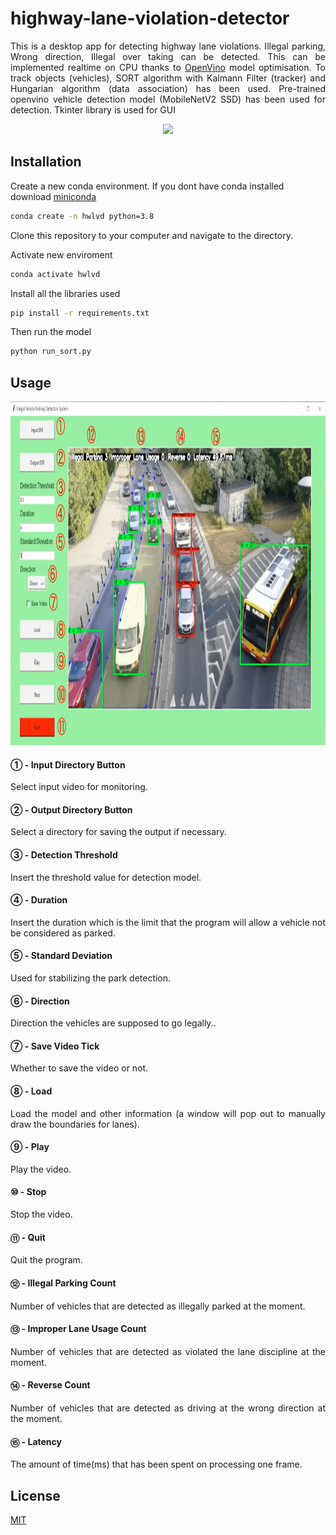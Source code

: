 # highway-lane-violation-detector

<div align="justify">This is a desktop app for detecting highway lane violations. Illegal parking, Wrong direction, Illegal over taking can be detected. This can be implemented realtime on CPU thanks to <a href="https://docs.openvino.ai/latest/index.html" target="_blank">OpenVino</a> model optimisation. To track objects (vehicles), SORT algorithm with Kalmann Filter (tracker) and Hungarian algorithm (data association) has been used. Pre-trained openvino vehicle detection model (MobileNetV2 SSD) has been used for detection. Tkinter library is used for GUI </div>


<p align="center">
  <img src="https://github.com/tharakarehan/highway-lane-violation-detector/blob/main/sample.gif">
</p>

## Installation

Create a new conda environment. If you dont have conda installed download [miniconda](https://docs.conda.io/en/latest/miniconda.html)

```bash
conda create -n hwlvd python=3.8 
```
Clone this repository to your computer and navigate to the directory.

Activate new enviroment
```bash
conda activate hwlvd  
```
Install all the libraries used
```bash
pip install -r requirements.txt  
```

Then run the model

```bash
python run_sort.py 
```

## Usage

<p align="center">
  <img wide=720 height=550 src="https://github.com/tharakarehan/highway-lane-violation-detector/blob/main/ss-min.png">
</p>

#### ① - Input Directory Button
<div align="justify">Select input video for monitoring.</div>

#### ② - Output Directory Button
<div align="justify">Select a directory for saving the output if necessary.</div>

#### ③ - Detection Threshold
<div align="justify">Insert the threshold value for detection model. </div>

#### ④ - Duration
<div align="justify">Insert the duration which is the limit that the program will allow a vehicle not be considered as parked. </div>

#### ⑤ - Standard Deviation
<div align="justify">Used for stabilizing the park detection. </div>

#### ⑥ - Direction
<div align="justify">Direction the vehicles are supposed to go legally.. </div>

#### ⑦ - Save Video Tick
<div align="justify">Whether to save the video or not. </div>

#### ⑧ - Load
<div align="justify">Load the model and other information (a window will pop out to manually draw the boundaries for lanes). </div>

#### ⑨ - Play
<div align="justify">Play the video. </div>

#### ⑩ - Stop
<div align="justify">Stop the video. </div>

#### ⑪ - Quit
<div align="justify">Quit the program. </div>

#### ⑫ - Illegal Parking Count
<div align="justify">Number of vehicles that are detected as illegally parked at the moment. </div>

#### ⑬ - Improper Lane Usage Count
<div align="justify">Number of vehicles that are detected as violated the lane discipline at the moment. </div>

#### ⑭ - Reverse Count
<div align="justify">Number of vehicles that are detected as driving at the wrong direction at the moment. </div>

#### ⑮ - Latency
<div align="justify">The amount of time(ms) that has been spent on processing one frame. </div>

## License
[MIT](https://choosealicense.com/licenses/mit/)
